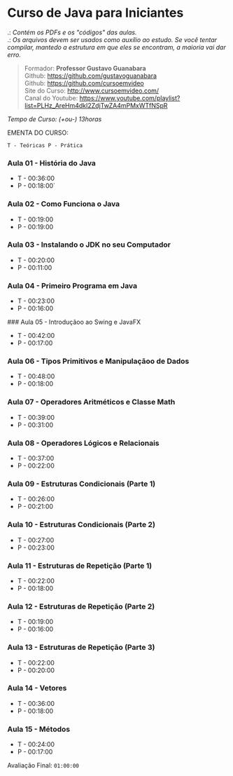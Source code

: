 # Curso de Java para Iniciantes
 
 [](./curso-gratis-java.jpg)

.: *Contém os PDFs e os "códigos" das aulas.*<br>
.: *Os arquivos devem ser usados ​​como auxílio ao estudo. Se você tentar compilar, mantedo a estrutura em que eles se encontram, a maioria vai dar erro.*

> Formador: **Professor Gustavo Guanabara** <br>
> Github: https://github.com/gustavoguanabara<br>
> Github: https://github.com/cursoemvideo<br>
> Site do Curso: http://www.cursoemvideo.com/ <br>
> Canal do Youtube: https://www.youtube.com/playlist?list=PLHz_AreHm4dkI2ZdjTwZA4mPMxWTfNSpR<br>

*Tempo de Curso: (+ou-) 13horas*

 EMENTA DO CURSO: 
 
`T - Teóricas P - Prática`
 
### Aula 01 -  História do Java 
* T - 00:36:00 
* P - 00:18:00`
 
### Aula 02 - Como Funciona o Java 
* T - 00:19:00
* P - 00:19:00

### Aula 03 - Instalando o JDK no seu Computador 
* T - 00:20:00
* P - 00:11:00
 
### Aula 04 - Primeiro Programa em Java 
* T - 00:23:00 
* P - 00:16:00
 
### Aula 05 - Introduçãoo ao Swing e JavaFX 
* T - 00:42:00 
* P - 00:17:00
 
### Aula 06 - Tipos Primitivos e Manipulaçãoo de Dados 
* T - 00:48:00 
* P - 00:18:00
 
### Aula 07 - Operadores Aritméticos e Classe Math 
* T - 00:39:00 
* P - 00:31:00
 
### Aula 08 - Operadores Lógicos e Relacionais 
* T - 00:37:00 
* P - 00:22:00
 
### Aula 09 - Estruturas Condicionais (Parte 1) 
* T - 00:26:00 
* P - 00:21:00

### Aula 10 - Estruturas Condicionais (Parte 2) 
* T - 00:27:00 
* P - 00:23:00
 
### Aula 11 - Estruturas de Repetição (Parte 1) 
* T - 00:22:00 
* P - 00:18:00
 
### Aula 12 - Estruturas de Repetição (Parte 2) 
* T - 00:19:00 
* P - 00:16:00
 
### Aula 13 - Estruturas de Repetição (Parte 3) 
* T - 00:22:00 
* P - 00:20:00
 
### Aula 14 - Vetores  
* T - 00:36:00 
* P - 00:18:00
 
### Aula 15 - Métodos 
* T - 00:24:00 
* P - 00:17:00
 
Avaliação Final: `01:00:00` 
